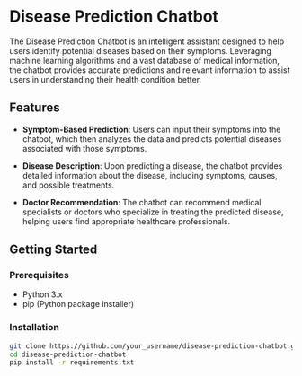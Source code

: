 # Disease Prediction Chatbot

The Disease Prediction Chatbot is an intelligent assistant designed to help users identify potential diseases based on their symptoms. Leveraging machine learning algorithms and a vast database of medical information, the chatbot provides accurate predictions and relevant information to assist users in understanding their health condition better.

## Features

- **Symptom-Based Prediction**: Users can input their symptoms into the chatbot, which then analyzes the data and predicts potential diseases associated with those symptoms.
  
- **Disease Description**: Upon predicting a disease, the chatbot provides detailed information about the disease, including symptoms, causes, and possible treatments.
  
- **Doctor Recommendation**: The chatbot can recommend medical specialists or doctors who specialize in treating the predicted disease, helping users find appropriate healthcare professionals.

## Getting Started

### Prerequisites

- Python 3.x
- pip (Python package installer)

### Installation

```bash
git clone https://github.com/your_username/disease-prediction-chatbot.git
cd disease-prediction-chatbot
pip install -r requirements.txt
